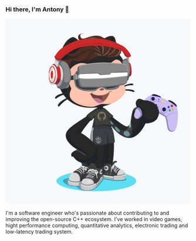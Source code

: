 ### Hi there, I'm Antony 👋

<img src="https://raw.githubusercontent.com/Twon/Twon/master/images/octocat.png">

I'm a software engineer who's passionate about contributing to and improving the open-source C++ ecosystem. I've worked in video games, hight performance computing, quantitative analytics, electronic trading and low-latency trading system.

<!--
**Twon/Twon** is a ✨ _special_ ✨ repository because its `README.md` (this file) appears on your GitHub profile.

Here are some ideas to get you started:

- 🔭 I’m currently working on ...
- 🌱 I’m currently learning ...
- 👯 I’m looking to collaborate on ...
- 🤔 I’m looking for help with ...
- 💬 Ask me about ...
- 📫 How to reach me: ...
- 😄 Pronouns: ...
- ⚡ Fun fact: ...
-->
